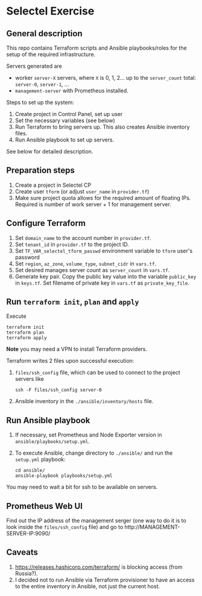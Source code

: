 # Selectel Exercise

## General description

This repo contains Terraform scripts and Ansible playbooks/roles
for the setup of the required infrastructure.

Servers generated are
* worker `server-X` servers, where `X` is 0, 1, 2... up to the
  `server_count` total: `server-0`, `server-1`, ...
* `management-server` with Prometheus installed.

Steps to set up the system:

1. Create project in Control Panel, set up user
1. Set the necessary variables (see below)
1. Run Terraform to bring servers up. This also creates
   Ansible inventory files.
1. Run Ansible playbook to set up servers.

See below for detailed description.

## Preparation steps

1. Create a project in Selectel CP
1. Create user `tform` (or adjust `user_name` in `provider.tf`)
1. Make sure project quota allows for the required amount of floating IPs.
   Required is number of work server + 1 for management server.

## Configure Terraform

1. Set `domain_name` to the account number in `provider.tf`.
1. Set `tenant_id` in `provider.tf` to the project ID.
1. Set `TF_VAR_selectel_tform_passwd` environment variable to `tform` user's
   password
1. Set `region`, `az_zone`, `volume_type`, `subnet_cidr` in `vars.tf`.
1. Set desired manages server count as `server_count` in `vars.tf`.
1. Generate key pair. Copy the public key value into the variable `public_key`
   in `keys.tf`. Set filename of private key in `vars.tf` as `private_key_file`.

## Run `terraform init`, `plan` and `apply`

Execute
```
terraform init
terraform plan
terraform apply
```
**Note** you may need a VPN to install Terraform providers.

Terraform writes 2 files upon successful execution:

1. `files/ssh_config` file, which can be used to connect
   to the project servers like
   ```
   ssh -F files/ssh_config server-0
   ```
1.  Ansible inventory in the `./ansible/inventory/hosts` file.

## Run Ansible playbook

1. If necessary, set Prometheus and Node Exporter version
   in `ansible/playbooks/setup.yml`.

1. To execute Ansible, change directory to `./ansible/` and run
   the `setup.yml` playbook:
   ```
   cd ansible/
   ansible-playbook playbooks/setup.yml
   ```

You may need to wait a bit for ssh to be available on servers.

## Prometheus Web UI

Find out the IP address of the management serger (one way to do
it is to look inside the `files/ssh_config` file) and go to
http://MANAGEMENT-SERVER-IP:9090/

## Caveats

1. https://releases.hashicorp.com/terraform/ is blocking access (from Russia?).
1. I decided not to run Ansible via Terraform provisioner to have an access to
   the entire inventory in Ansible, not just the current host.

